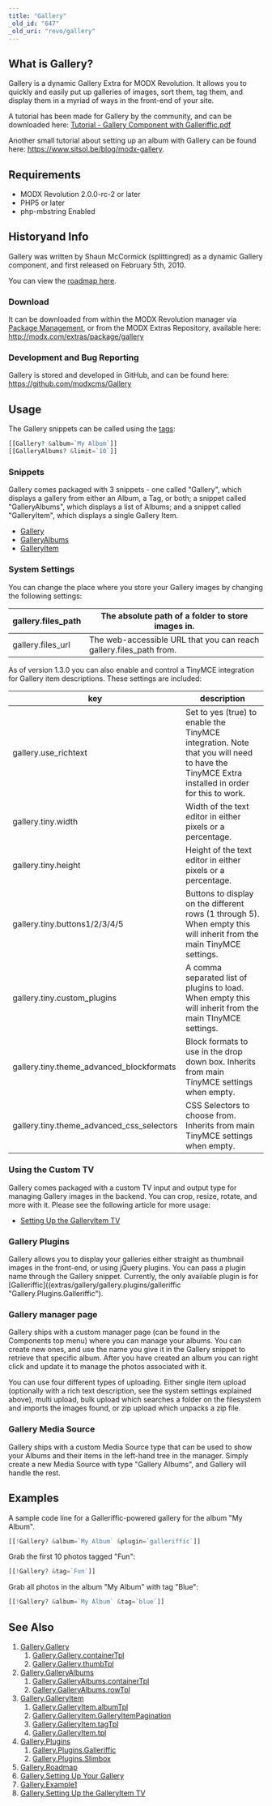 ```yaml
---
title: "Gallery"
_old_id: "647"
_old_uri: "revo/gallery"
---
```


## What is Gallery?

Gallery is a dynamic Gallery Extra for MODX Revolution. It allows you to quickly and easily put up galleries of images, sort them, tag them, and display them in a myriad of ways in the front-end of your site.

A tutorial has been made for Gallery by the community, and can be downloaded here: [Tutorial - Gallery Component with Galleriffic.pdf](/download/attachments/13664292/Tutorial+-+Gallery+Component+with+Galleriffic.pdf)

Another small tutorial about setting up an album with Gallery can be found here: https://www.sitsol.be/blog/modx-gallery. 

## Requirements

- MODX Revolution 2.0.0-rc-2 or later
- PHP5 or later
- php-mbstring Enabled

## Historyand Info

Gallery was written by Shaun McCormick (splittingred) as a dynamic Gallery component, and first released on February 5th, 2010.

You can view the [roadmap here](extras/gallery/gallery.roadmap "Gallery.Roadmap").

### Download

It can be downloaded from within the MODX Revolution manager via [Package Management](developing-in-modx/advanced-development/package-management "Package Management"), or from the MODX Extras Repository, available here: <http://modx.com/extras/package/gallery>

### Development and Bug Reporting

Gallery is stored and developed in GitHub, and can be found here: <https://github.com/modxcms/Gallery>

## Usage

The Gallery snippets can be called using the [tags](making-sites-with-modx/tag-syntax "Tag Syntax"):

``` php
[[Gallery? &album=`My Album`]]
[[GalleryAlbums? &limit=`10`]]
```

### Snippets

Gallery comes packaged with 3 snippets - one called "Gallery", which displays a gallery from either an Album, a Tag, or both; a snippet called "GalleryAlbums", which displays a list of Albums; and a snippet called "GalleryItem", which displays a single Gallery Item.

- [Gallery](extras/gallery/gallery "Gallery.Gallery")
- [GalleryAlbums](extras/gallery/gallery.galleryalbums "Gallery.GalleryAlbums")
- [GalleryItem](extras/gallery/gallery.galleryitem "Gallery.GalleryItem")

### System Settings

You can change the place where you store your Gallery images by changing the following settings:

| gallery.files\_path | The absolute path of a folder to store images in.                   |
| ------------------- | ------------------------------------------------------------------- |
| gallery.files\_url  | The web-accessible URL that you can reach gallery.files\_path from. |

As of version 1.3.0 you can also enable and control a TinyMCE integration for Gallery item descriptions. These settings are included:

| key                                          | description                                                                                                                                 |
| -------------------------------------------- | ------------------------------------------------------------------------------------------------------------------------------------------- |
| gallery.use\_richtext                        | Set to yes (true) to enable the TinyMCE integration. Note that you will need to have the TinyMCE Extra installed in order for this to work. |
| gallery.tiny.width                           | Width of the text editor in either pixels or a percentage.                                                                                  |
| gallery.tiny.height                          | Height of the text editor in either pixels or a percentage.                                                                                 |
| gallery.tiny.buttons1/2/3/4/5                | Buttons to display on the different rows (1 through 5). When empty this will inherit from the main TinyMCE settings.                        |
| gallery.tiny.custom\_plugins                 | A comma separated list of plugins to load. When empty this will inherit from the main TInyMCE settings.                                     |
| gallery.tiny.theme\_advanced\_blockformats   | Block formats to use in the drop down box. Inherits from main TinyMCE settings when empty.                                                  |
| gallery.tiny.theme\_advanced\_css\_selectors | CSS Selectors to choose from. Inherits from main TinyMCE settings when empty.                                                               |

### Using the Custom TV

Gallery comes packaged with a custom TV input and output type for managing Gallery images in the backend. You can crop, resize, rotate, and more with it. Please see the following article for more usage:

- [Setting Up the GalleryItem TV](extras/gallery/gallery.setting-up-the-galleryitem-tv "Gallery.Setting Up the GalleryItem TV")

### Gallery Plugins

Gallery allows you to display your galleries either straight as thumbnail images in the front-end, or using jQuery plugins. You can pass a plugin name through the Gallery snippet. Currently, the only available plugin is for [Galleriffic]((extras/gallery/gallery.plugins/galleriffic "Gallery.Plugins.Galleriffic").

### Gallery manager page

Gallery ships with a custom manager page (can be found in the Components top menu) where you can manage your albums. You can create new ones, and use the name you give it in the Gallery snippet to retrieve that specific album. After you have created an album you can right click and update it to manage the photos associated with it.

You can use four different types of uploading. Either single item upload (optionally with a rich text description, see the system settings explained above), multi upload, bulk upload which searches a folder on the filesystem and imports the images found, or zip upload which unpacks a zip file.

### Gallery Media Source

Gallery ships with a custom Media Source type that can be used to show your Albums and their items in the left-hand tree in the manager. Simply create a new Media Source with type "Gallery Albums", and Gallery will handle the rest.

## Examples

A sample code line for a Galleriffic-powered gallery for the album "My Album".

``` php
[[!Gallery? &album=`My Album` &plugin=`galleriffic`]]
```

Grab the first 10 photos tagged "Fun":

``` php
[[!Gallery? &tag=`Fun`]]
```

Grab all photos in the album "My Album" with tag "Blue":

``` php
[[!Gallery? &album=`My Album` &tag=`blue`]]
```

## See Also

1. [Gallery.Gallery](extras/gallery/gallery/index)
    1. [Gallery.Gallery.containerTpl](extras/gallery/gallery/containertpl)
    2. [Gallery.Gallery.thumbTpl](extras/gallery/gallery/thumbtpl)
2. [Gallery.GalleryAlbums](extras/gallery/gallery.galleryalbums)
    1. [Gallery.GalleryAlbums.containerTpl](extras/gallery/gallery.galleryalbums/containertpl)
    2. [Gallery.GalleryAlbums.rowTpl](extras/gallery/gallery.galleryalbums/rowtpl)
3. [Gallery.GalleryItem](extras/gallery/gallery.galleryitem)
    1. [Gallery.GalleryItem.albumTpl](extras/gallery/gallery.galleryitem/albumtpl)
    2. [Gallery.GalleryItem.GalleryItemPagination](extras/gallery/gallery.galleryitem/galleryitempagination)
    3. [Gallery.GalleryItem.tagTpl](extras/gallery/gallery.galleryitem/tagtpl)
    4. [Gallery.GalleryItem.tpl](extras/gallery/gallery.galleryitem/tpl)
4. [Gallery.Plugins](extras/gallery/gallery.plugins)
    1. [Gallery.Plugins.Galleriffic](extras/gallery/gallery.plugins/galleriffic)
    2. [Gallery.Plugins.Slimbox](extras/gallery/gallery.plugins/slimbox)
5. [Gallery.Roadmap](extras/gallery/gallery.roadmap)
6. [Gallery.Setting Up Your Gallery](extras/gallery/gallery.setting-up-your-gallery)
7. [Gallery.Example1](extras/gallery/gallery.example1)
8. [Gallery.Setting Up the GalleryItem TV](extras/gallery/gallery.setting-up-the-galleryitem-tv)

